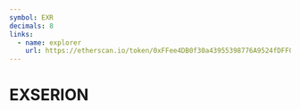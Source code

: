 ```yaml
---
symbol: EXR
decimals: 8
links:
  - name: explorer
    url: https://etherscan.io/token/0xFFee4DB0f30a43955398776A9524fDFF0680dD7f
---
```


# EXSERION
